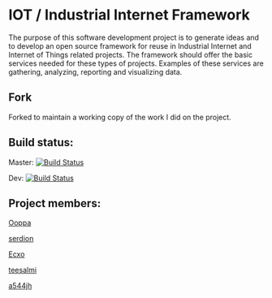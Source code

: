 # IOT / Industrial Internet Framework

The purpose of this software development project is to generate ideas and to develop an open source framework for reuse in Industrial Internet and Internet of Things related projects. The framework should offer the basic services needed for these types of projects. Examples of these services are gathering, analyzing, reporting and visualizing data.

## Fork

Forked to maintain a working copy of the work I did on the project.

## Build status:

Master: [![Build Status](https://travis-ci.org/Ooppa/iot-industrial-internet.svg)](https://travis-ci.org/Ooppa/iot-industrial-internet)

Dev: [![Build Status](https://travis-ci.org/Ooppa/iot-industrial-internet.svg?branch=dev)](https://travis-ci.org/Ooppa/iot-industrial-internet)

## Project members:

[Ooppa](https://github.com/Ooppa)

[serdion](https://github.com/serdion)

[Ecxo](https://github.com/Ecxo)

[teesalmi](https://github.com/teesalmi)

[a544jh](https://github.com/a544jh)
